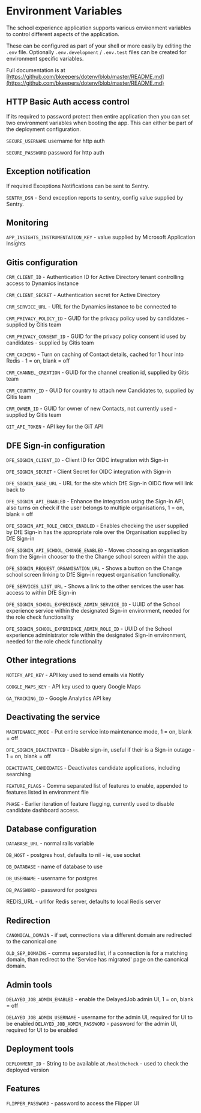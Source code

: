 # Environment Variables

The school experience application supports various environment variables
to control different aspects of the application.

These can be configured as part of your shell or more easily by editing the
`.env` file. Optionally `.env.development` / `.env.test` files can be created for
environment specific variables.

Full documentation is at
[https://github.com/bkeepers/dotenv/blob/master/README.md](https://github.com/bkeepers/dotenv/blob/master/README.md)

## HTTP Basic Auth access control

If its required to password protect then entire application then you can set two
environment variables when booting the app. This can either be part of the
deployment configuration.

`SECURE_USERNAME` username for http auth

`SECURE_PASSWORD` password for http auth

## Exception notification

If required Exceptions Notifications can be sent to Sentry.

`SENTRY_DSN` - Send exception reports to sentry, config value supplied by Sentry.

## Monitoring

`APP_INSIGHTS_INSTRUMENTATION_KEY` - value supplied by Microsoft Application Insights

## Gitis configuration

`CRM_CLIENT_ID` - Authentication ID for Active Directory tenant controlling access to Dynamics instance

`CRM_CLIENT_SECRET` - Authentication secret for Active Directory

`CRM_SERVICE_URL` - URL for the Dynamics instance to be connected to

`CRM_PRIVACY_POLICY_ID` - GUID for the privacy policy used by candidates - supplied by Gitis team

`CRM_PRIVACY_CONSENT_ID` - GUID for the privacy policy consent id used by candidates - supplied by Gitis team

`CRM_CACHING` - Turn on caching of Contact details, cached for 1 hour into Redis - 1 = on, blank = off

`CRM_CHANNEL_CREATION` - GUID for the channel creation id, supplied by Gitis team

`CRM_COUNTRY_ID` - GUID for country to attach new Candidates to, supplied by Gitis team

`CRM_OWNER_ID` - GUID for owner of new Contacts, not currently used - supplied by Gitis team

`GIT_API_TOKEN` - API key for the GiT API

## DFE Sign-in configuration

`DFE_SIGNIN_CLIENT_ID` - Client ID for OIDC integration with Sign-in

`DFE_SIGNIN_SECRET` - Client Secret for OIDC integration with Sign-in

`DFE_SIGNIN_BASE_URL` - URL for the site which DfE Sign-in OIDC flow will link back to

`DFE_SIGNIN_API_ENABLED` - Enhance the integration using the Sign-in API, also turns on check if the user belongs to multiple organisations, 1 = on, blank = off

`DFE_SIGNIN_API_ROLE_CHECK_ENABLED` - Enables checking the user supplied by DfE Sign-in has the appropriate role over the Organisation supplied by DfE Sign-in

`DFE_SIGNIN_API_SCHOOL_CHANGE_ENABLED` - Moves choosing an organisation from the Sign-in chooser to the the Change school screen within the app.

`DFE_SIGNIN_REQUEST_ORGANISATION_URL` - Shows a button on the Change school screen linking to DfE Sign-in request organisation functionality.

`DFE_SERVICES_LIST_URL` - Shows a link to the other services the user has access to within DfE Sign-in

`DFE_SIGNIN_SCHOOL_EXPERIENCE_ADMIN_SERVICE_ID` - UUID of the School experience service within the designated Sign-in environment, needed for the role check functionality

`DFE_SIGNIN_SCHOOL_EXPERIENCE_ADMIN_ROLE_ID` - UUID of the School experience administrator role within the designated Sign-in environment, needed for the role check functionality

## Other integrations

`NOTIFY_API_KEY` - API key used to send emails via Notify

`GOOGLE_MAPS_KEY` - API key used to query Google Maps

`GA_TRACKING_ID` - Google Analytics API key

## Deactivating the service

`MAINTENANCE_MODE` - Put entire service into maintenance mode, 1 = on, blank = off

`DFE_SIGNIN_DEACTIVATED` - Disable sign-in, useful if their is a Sign-in outage - 1 = on, blank = off

`DEACTIVATE_CANDIDATES` - Deactivates candidate applications, including searching

`FEATURE_FLAGS` - Comma separated list of features to enable, appended to features listed in environment file

`PHASE` - Earlier iteration of feature flagging, currently used to disable candidate dashboard access.

## Database configuration

`DATABASE_URL` - normal rails variable

`DB_HOST` - postgres host, defaults to nil - ie, use socket

`DB_DATABASE` - name of database to use

`DB_USERNAME` - username for postgres

`DB_PASSWORD` - password for postgres

REDIS_URL - url for Redis server, defaults to local Redis server

## Redirection

`CANONICAL_DOMAIN` - if set, connections via a different domain are redirected to the canonical one

`OLD_SEP_DOMAINS` - comma separated list, if a connection is for a matching domain, than redirect to the 'Service has migrated' page on the canonical domain.

## Admin tools

`DELAYED_JOB_ADMIN_ENABLED` - enable the DelayedJob admin UI, 1 = on, blank = off

`DELAYED_JOB_ADMIN_USERNAME` - username for the admin UI, required for UI to be enabled
`DELAYED_JOB_ADMIN_PASSWORD` - password for the admin UI, required for UI to be enabled

## Deployment tools

`DEPLOYMENT_ID` - String to be available at `/healthcheck` - used to check the deployed version

## Features

`FLIPPER_PASSWORD` - password to access the Flipper UI
